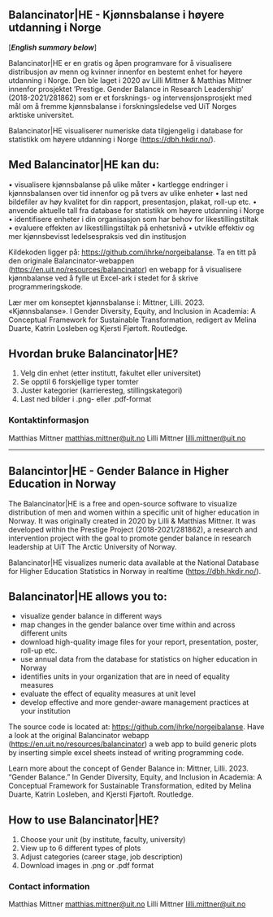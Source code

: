 ## Balancinator|HE - Kjønnsbalanse i høyere utdanning i Norge
[***English summary below***]

Balancinator|HE er en gratis og åpen programvare for å visualisere distribusjon av menn og kvinner innenfor en bestemt enhet for høyere utdanning i Norge. Den ble laget i 2020 av Lilli Mittner & Matthias Mittner innenfor prosjektet ’Prestige. Gender Balance in Research Leadership’ (2018-2021/281862) som er et forsknings- og intervensjonsprosjekt med mål om å fremme kjønnsbalanse i forskningsledelse ved UiT Norges arktiske universitet.

Balancinator|HE visualiserer numeriske data tilgjengelig i database for statistikk om høyere utdanning i Norge (https://dbh.hkdir.no/).

## Med Balancinator|HE kan du:
• visualisere kjønnsbalanse på ulike måter
• kartlegge endringer i kjønnsbalansen over tid innenfor og på tvers av ulike enheter
• last ned bildefiler av høy kvalitet for din rapport, presentasjon, plakat, roll-up etc.
• anvende aktuelle tall fra database for statistikk om høyere utdanning i Norge
• identifisere enheter i din organisasjon som har behov for likestillingstiltak
• evaluere effekten av likestillingstiltak på enhetsnivå
• utvikle effektiv og mer kjønnsbevisst ledelsespraksis ved din institusjon

Kildekoden ligger på: https://github.com/ihrke/norgeibalanse. Ta en titt på den originale Balancinator-webappen (https://en.uit.no/resources/balancinator) en webapp for å visualisere kjønnbalanse ved å fylle ut Excel-ark i stedet for å skrive programmeringskode.

Lær mer om konseptet kjønnsbalanse i: Mittner, Lilli. 2023. «Kjønnsbalanse». I Gender Diversity, Equity, and Inclusion in Academia: A Conceptual Framework for Sustainable Transformation, redigert av Melina Duarte, Katrin Losleben og Kjersti Fjørtoft. Routledge.

## Hvordan bruke Balancinator|HE?
1. Velg din enhet (etter institutt, fakultet eller universitet)
2. Se opptil 6 forskjellige typer tomter
3. Juster kategorier (karrieresteg, stillingskategori)
4. Last ned bilder i .png- eller .pdf-format

### Kontaktinformasjon
Matthias Mittner <matthias.mittner@uit.no>
Lilli Mittner <lilli.mittner@uit.no>

***************************************

## Balancintor|HE - Gender Balance in Higher Education in Norway

The Balancinator|HE is a free and open-source software to visualize distribution of men and women within a specific unit of higher education in Norway. It was originally created in 2020 by Lilli & Matthias Mittner. It was developed within the Prestige Project (2018-2021/281862), a research and intervention project with the goal to promote gender balance in research leadership at UiT The Arctic University of Norway. 

Balancinator|HE visualizes numeric data available at the National Database for Higher Education Statistics in Norway in realtime (https://dbh.hkdir.no/). 

## Balancinator|HE allows you to:
- visualize gender balance in different ways
- map changes in the gender balance over time within and across different units
- download high-quality image files for your report, presentation, poster, roll-up etc.
- use annual data from the database for statistics on higher education in Norway
- identifies units in your organization that are in need of equality measures
- evaluate the effect of equality measures at unit level
-	develop effective and more gender-aware management practices at your institution

The source code is located at: https://github.com/ihrke/norgeibalanse. Have a look at the original Balancinator webapp (https://en.uit.no/resources/balancinator) a web app to build generic plots by inserting simple excel sheets instead of writing programming code.

Learn more about the concept of Gender Balance in: Mittner, Lilli. 2023. “Gender Balance.” In Gender Diversity, Equity, and Inclusion in Academia: A Conceptual Framework for Sustainable Transformation, edited by Melina Duarte, Katrin Losleben, and Kjersti Fjørtoft. Routledge.

## How to use Balancinator|HE?
1.	Choose your unit (by institute, faculty, university)
2.	View up to 6 different types of plots
3.	Adjust categories (career stage, job description)
4.	Download images in .png or .pdf format


### Contact information
Matthias Mittner <matthias.mittner@uit.no>
Lilli Mittner <lilli.mittner@uit.no>
